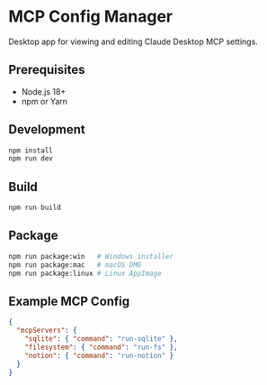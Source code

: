 # MCP Config Manager

Desktop app for viewing and editing Claude Desktop MCP settings.

## Prerequisites
- Node.js 18+
- npm or Yarn

## Development
```bash
npm install
npm run dev
```

## Build
```bash
npm run build
```

## Package
```bash
npm run package:win   # Windows installer
npm run package:mac   # macOS DMG
npm run package:linux # Linux AppImage
```

## Example MCP Config
```json
{
  "mcpServers": {
    "sqlite": { "command": "run-sqlite" },
    "filesystem": { "command": "run-fs" },
    "notion": { "command": "run-notion" }
  }
}
```
